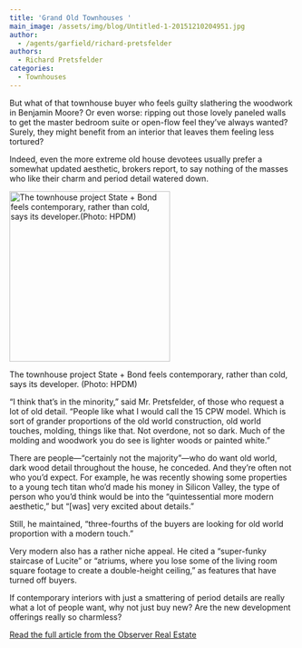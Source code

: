 ```yaml
---
title: 'Grand Old Townhouses '
main_image: /assets/img/blog/Untitled-1-20151210204951.jpg
author:
  - /agents/garfield/richard-pretsfelder
authors:
  - Richard Pretsfelder
categories:
  - Townhouses
---
```

<p>But
 what of that townhouse buyer who feels guilty slathering the woodwork 
in Benjamin Moore? Or even worse: ripping out those lovely paneled walls
 to get the master bedroom suite or open-flow feel they’ve always 
wanted? Surely, they might benefit from an interior that leaves them 
feeling less tortured?<br></p><p>Indeed,
 even the more extreme old house devotees usually prefer a somewhat 
updated aesthetic, brokers report, to say nothing of the masses who like
 their charm and period detail watered down.
</p><p><a href="https://nyoobserver.files.wordpress.com/2015/10/sb-dark-palette-kitchen.jpg?quality=80" target="_blank"><img class="CToWUd" src="https://ci3.googleusercontent.com/proxy/Ms25uHzZyfuyqCVorpaGuc_YAxwsC0kX8R_lAyBjlGR7uY-bgSoFYiEjgxCB5A6rVkBdWYZp5_-ggIDojmqOttOtyFJ7ZCmvof2iq5KgQrLl81vDbRY314pu6YcRZmnT4ZroNUP-5KqsIF5aXCnIloxm=s0-d-e1-ft#https://nyoobserver.files.wordpress.com/2015/10/sb-dark-palette-kitchen.jpg?quality=80&w=283" alt="The townhouse project State + Bond feels contemporary, rather than cold, says its developer.(Photo: HPDM)" title="Past Imperfect: Grand Old Townhouses Battle Their Convenient Modern Counterparts" height="300" width="283"></a>
</p><p>The townhouse project State + Bond feels contemporary, rather than cold, says its developer. (Photo: HPDM)
</p><p>“I
 think that’s in the minority,” said Mr. Pretsfelder, of those who 
request a lot of old detail. “People like what I would call the 15 CPW 
model. Which is sort of grander proportions of the old world 
construction, old world touches, molding, things like that. Not 
overdone, not so dark. Much of the molding and woodwork you do see is 
lighter woods or painted white.”
</p><p>There
 are people—“certainly not the majority”—who do want old world, dark 
wood detail throughout the house, he conceded. And they’re often not who
 you’d expect. For example, he was recently showing some properties to a
 young tech titan who’d made his money in Silicon Valley, the type of 
person who you’d think would be into the “quintessential more modern 
aesthetic,” but “[was] very excited about details.”
</p><p>Still, he maintained, “three-fourths of the buyers are looking for old world proportion with a modern touch.”
</p><p>Very
 modern also has a rather niche appeal. He cited a “super-funky 
staircase of Lucite” or “atriums, where you lose some of the living room
 square footage to create a double-height ceiling,” as features that 
have turned off buyers.
</p><p>If
 contemporary interiors with just a smattering of period details are 
really what a lot of people want, why not just buy new? Are the new 
development offerings really so charmless?
</p><p><a href="http://observer.com/2015/10/past-imperfect-grand-old-townhouses-battle-their-convenient-modern-counterparts/">Read the full article from the Observer Real Estate</a><br></p>